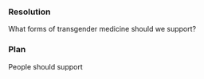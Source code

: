### Resolution
What forms of transgender medicine should we support?
### Plan
People should support 